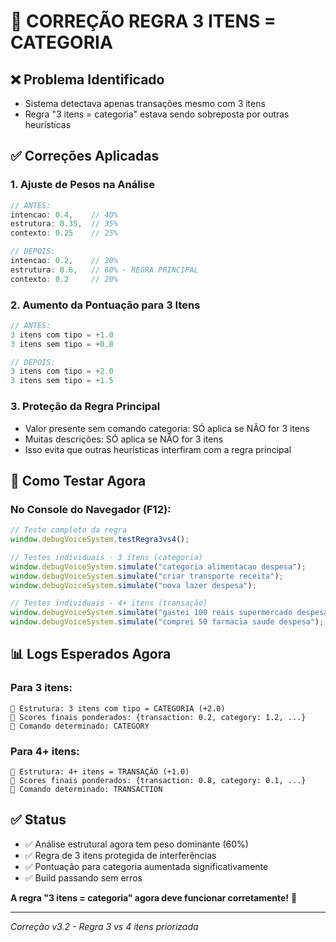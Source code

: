 # 🎯 **CORREÇÃO REGRA 3 ITENS = CATEGORIA**

## ❌ **Problema Identificado**
- Sistema detectava apenas transações mesmo com 3 itens
- Regra "3 itens = categoria" estava sendo sobreposta por outras heurísticas

## ✅ **Correções Aplicadas**

### 1. **Ajuste de Pesos na Análise**
```javascript
// ANTES:
intencao: 0.4,    // 40%
estrutura: 0.35,  // 35%
contexto: 0.25    // 25%

// DEPOIS:
intencao: 0.2,    // 20%
estrutura: 0.6,   // 60% - REGRA PRINCIPAL
contexto: 0.2     // 20%
```

### 2. **Aumento da Pontuação para 3 Itens**
```javascript
// ANTES:
3 itens com tipo = +1.0
3 itens sem tipo = +0.8

// DEPOIS:
3 itens com tipo = +2.0
3 itens sem tipo = +1.5
```

### 3. **Proteção da Regra Principal**
- Valor presente sem comando categoria: SÓ aplica se NÃO for 3 itens
- Muitas descrições: SÓ aplica se NÃO for 3 itens
- Isso evita que outras heurísticas interfiram com a regra principal

## 🧪 **Como Testar Agora**

### No Console do Navegador (F12):
```javascript
// Teste completo da regra
window.debugVoiceSystem.testRegra3vs4();

// Testes individuais - 3 itens (categoria)
window.debugVoiceSystem.simulate("categoria alimentacao despesa");
window.debugVoiceSystem.simulate("criar transporte receita");
window.debugVoiceSystem.simulate("nova lazer despesa");

// Testes individuais - 4+ itens (transação)
window.debugVoiceSystem.simulate("gastei 100 reais supermercado despesa");
window.debugVoiceSystem.simulate("comprei 50 farmacia saude despesa");
```

## 📊 **Logs Esperados Agora**

### Para 3 itens:
```
🎯 Estrutura: 3 itens com tipo = CATEGORIA (+2.0)
🎯 Scores finais ponderados: {transaction: 0.2, category: 1.2, ...}
🎯 Comando determinado: CATEGORY
```

### Para 4+ itens:
```
🎯 Estrutura: 4+ itens = TRANSAÇÃO (+1.0)
🎯 Scores finais ponderados: {transaction: 0.8, category: 0.1, ...}
🎯 Comando determinado: TRANSACTION
```

## ✅ **Status**
- ✅ Análise estrutural agora tem peso dominante (60%)
- ✅ Regra de 3 itens protegida de interferências
- ✅ Pontuação para categoria aumentada significativamente
- ✅ Build passando sem erros

**A regra "3 itens = categoria" agora deve funcionar corretamente!** 🚀

---
*Correção v3.2 - Regra 3 vs 4 itens priorizada*